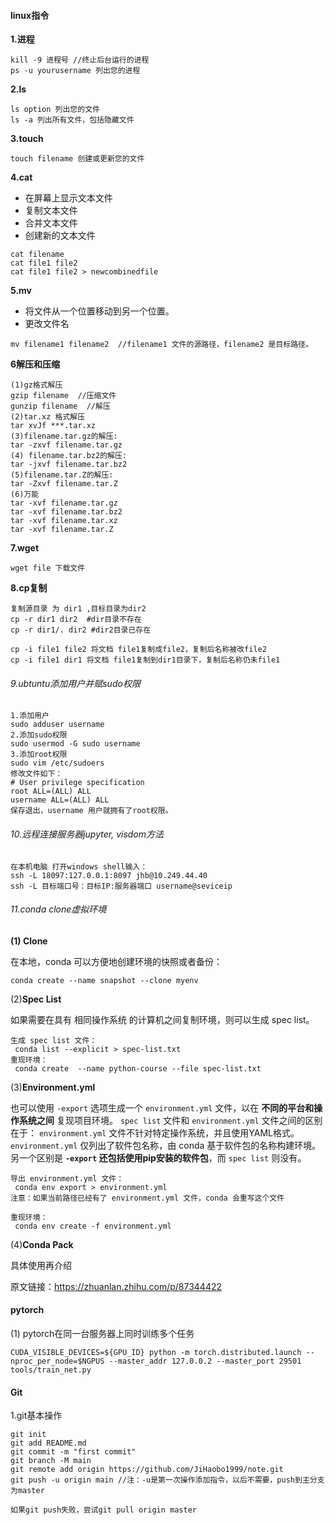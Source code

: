#### linux指令

**1.进程**

```
kill -9 进程号 //终止后台运行的进程
ps -u yourusername 列出您的进程
```

**2.ls**

```
ls option 列出您的文件
ls -a 列出所有文件，包括隐藏文件
```

**3.touch**

```
touch filename 创建或更新您的文件
```

**4.cat**

- 在屏幕上显示文本文件
- 复制文本文件
- 合并文本文件
- 创建新的文本文件

```
cat filename
cat file1 file2 
cat file1 file2 > newcombinedfile
```

**5.mv**

- 将文件从一个位置移动到另一个位置。
- 更改文件名

```
mv filename1 filename2  //filename1 文件的源路径，filename2 是目标路径。
```

**6解压和压缩**

```
(1)gz格式解压
gzip filename  //压缩文件
gunzip filename  //解压
(2)tar.xz 格式解压
tar xvJf ***.tar.xz
(3)filename.tar.gz的解压:
tar -zxvf filename.tar.gz
(4) filename.tar.bz2的解压:
tar -jxvf filename.tar.bz2
(5)filename.tar.Z的解压: 
tar -Zxvf filename.tar.Z
(6)万能 
tar -xvf filename.tar.gz
tar -xvf filename.tar.bz2
tar -xvf filename.tar.xz
tar -xvf filename.tar.Z
```

**7.wget**

```
wget file 下载文件
```

**8.cp复制**

```
复制源目录 为 dir1 ,目标目录为dir2
cp -r dir1 dir2  #dir目录不存在
cp -r dir1/. dir2 #dir2目录已存在

cp -i file1 file2 将文档 file1复制成file2，复制后名称被改file2
cp -i file1 dir1 将文档 file1复制到dir1目录下，复制后名称仍未file1

```

###### 9.ubtuntu添加用户并赋sudo权限

```
1.添加用户
sudo adduser username 
2.添加sudo权限
sudo usermod -G sudo username
3.添加root权限
sudo vim /etc/sudoers
修改文件如下：
# User privilege specification
root ALL=(ALL) ALL
username ALL=(ALL) ALL
保存退出，username 用户就拥有了root权限。
```

###### 10.远程连接服务器jupyter, visdom方法

```
在本机电脑 打开windows shell输入：
ssh -L 18097:127.0.0.1:8097 jhb@10.249.44.40
ssh -L 目标端口号：目标IP:服务器端口 username@seviceip
```

###### 11.conda clone虚拟环境

**(1) Clone** 

在本地，conda 可以方便地创建环境的快照或者备份：

```
conda create --name snapshot --clone myenv
```

(2)**Spec List**

 如果需要在具有 相同操作系统 的计算机之间复制环境，则可以生成 spec list。

```
生成 spec list 文件：
 conda list --explicit > spec-list.txt
重现环境：
 conda create  --name python-course --file spec-list.txt
```

(3)**Environment.yml**

也可以使用 `-export` 选项生成一个 `environment.yml` 文件，以在 **不同的平台和操作系统之间** 复现项目环境。 `spec list` 文件和 `environment.yml` 文件之间的区别在于： `environment.yml` 文件不针对特定操作系统，并且使用YAML格式。 `environment.yml` 仅列出了软件包名称，由 conda 基于软件包的名称构建环境。 另一个区别是 **`-export` 还包括使用pip安装的软件包**，而 `spec list` 则没有。

```
导出 environment.yml 文件：
 conda env export > environment.yml
注意：如果当前路径已经有了 environment.yml 文件，conda 会重写这个文件

重现环境：
 conda env create -f environment.yml
```

(4)**Conda Pack**

具体使用再介绍

原文链接：https://zhuanlan.zhihu.com/p/87344422



#### pytorch

(1) pytorch在同一台服务器上同时训练多个任务

```
CUDA_VISIBLE_DEVICES=${GPU_ID} python -m torch.distributed.launch --nproc_per_node=$NGPUS --master_addr 127.0.0.2 --master_port 29501 tools/train_net.py 
```

#### Git

1.git基本操作

```
git init
git add README.md
git commit -m "first commit"
git branch -M main
git remote add origin https://github.com/JiHaobo1999/note.git
git push -u origin main //注：-u是第一次操作添加指令，以后不需要，push到主分支为master

如果git push失败，尝试git pull origin master
```

